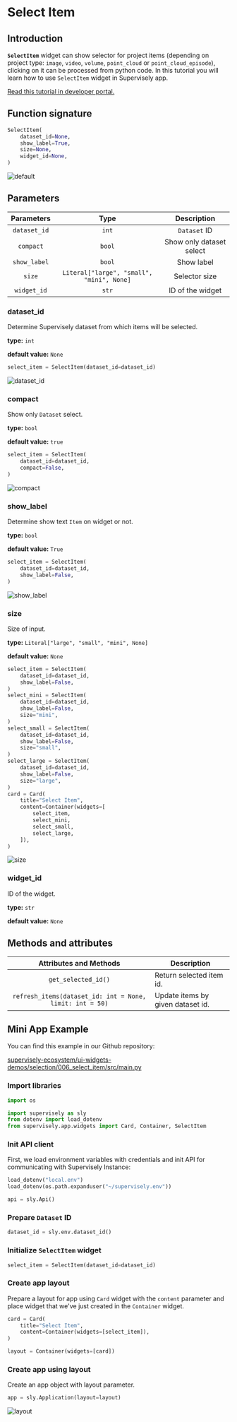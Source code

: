 # Select Item

## Introduction

**`SelectItem`** widget can show selector for project items (depending on project type: `image`, `video`, `volume`, `point_cloud` or `point_cloud_episode`), clicking on it can be processed from python code. In this tutorial you will learn how to use `SelectItem` widget in Supervisely app.


[Read this tutorial in developer portal.](https://developer.supervise.ly/app-development/widgets/selection/selectitem)

## Function signature

```python
SelectItem(
    dataset_id=None,
    show_label=True,
    size=None,
    widget_id=None,
)
```

![default](https://user-images.githubusercontent.com/120389559/218035492-9a07432d-8fb0-4dad-b5ff-ccd8ce03a137.png)

## Parameters

|  Parameters  |                   Type                    |       Description        |
| :----------: | :---------------------------------------: | :----------------------: |
| `dataset_id` |                   `int`                   |       `Dataset` ID       |
|  `compact`   |                  `bool`                   | Show only dataset select |
| `show_label` |                  `bool`                   |        Show label        |
|    `size`    | `Literal["large", "small", "mini", None]` |      Selector size       |
| `widget_id`  |                   `str`                   |     ID of the widget     |

### dataset_id

Determine Supervisely dataset from which items will be selected.

**type:** `int`

**default value:** `None`

```python
select_item = SelectItem(dataset_id=dataset_id)
```

![dataset_id](https://user-images.githubusercontent.com/120389559/218035699-aa403402-6a7d-41af-a93c-ffb0b4f2df7c.png)

### compact

Show only `Dataset` select.

**type:** `bool`

**default value:** `true`

```python
select_item = SelectItem(
    dataset_id=dataset_id,
    compact=False,
)
```

![compact](https://user-images.githubusercontent.com/120389559/221548050-4e7707fb-a665-43c6-a7db-8f969b212c63.png)

### show_label

Determine show text `Item` on widget or not.

**type:** `bool`

**default value:** `True`

```python
select_item = SelectItem(
    dataset_id=dataset_id,
    show_label=False,
)
```

![show_label](https://user-images.githubusercontent.com/120389559/218035951-70b5d164-d7f4-44a2-85f8-4da65c112cae.png)

### size

Size of input.

**type:** `Literal["large", "small", "mini", None]`

**default value:** `None`

```python
select_item = SelectItem(
    dataset_id=dataset_id,
    show_label=False,
)
select_mini = SelectItem(
    dataset_id=dataset_id,
    show_label=False,
    size="mini",
)
select_small = SelectItem(
    dataset_id=dataset_id,
    show_label=False,
    size="small",
)
select_large = SelectItem(
    dataset_id=dataset_id,
    show_label=False,
    size="large",
)
card = Card(
    title="Select Item",
    content=Container(widgets=[
        select_item,
        select_mini,
        select_small,
        select_large,
    ]),
)
```

![size](https://user-images.githubusercontent.com/120389559/218725835-a36971d3-cc88-4169-9366-b7b5b383486e.png)

### widget_id

ID of the widget.

**type:** `str`

**default value:** `None`

## Methods and attributes

|                  Attributes and Methods                  | Description                       |
| :------------------------------------------------------: | --------------------------------- |
|                   `get_selected_id()`                    | Return selected item id.          |
| `refresh_items(dataset_id: int = None, limit: int = 50)` | Update items by given dataset id. |

## Mini App Example

You can find this example in our Github repository:

[supervisely-ecosystem/ui-widgets-demos/selection/006_select_item/src/main.py](https://github.com/supervisely-ecosystem/ui-widgets-demos/blob/master/selection/006_select_item/src/main.py)

### Import libraries

```python
import os

import supervisely as sly
from dotenv import load_dotenv
from supervisely.app.widgets import Card, Container, SelectItem
```

### Init API client

First, we load environment variables with credentials and init API for communicating with Supervisely Instance:

```python
load_dotenv("local.env")
load_dotenv(os.path.expanduser("~/supervisely.env"))

api = sly.Api()
```

### Prepare `Dataset` ID

```python
dataset_id = sly.env.dataset_id()
```

### Initialize `SelectItem` widget

```python
select_item = SelectItem(dataset_id=dataset_id)
```

### Create app layout

Prepare a layout for app using `Card` widget with the `content` parameter and place widget that we've just created in the `Container` widget.

```python
card = Card(
    title="Select Item",
    content=Container(widgets=[select_item]),
)

layout = Container(widgets=[card])
```

### Create app using layout

Create an app object with layout parameter.

```python
app = sly.Application(layout=layout)
```

![layout](https://user-images.githubusercontent.com/120389559/218036360-09d6f530-42c7-43bd-a2f7-05d7d3f6f252.png)
